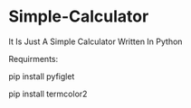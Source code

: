# Simple-Calculator
It Is Just A Simple Calculator Written In Python

Requirments:

pip install pyfiglet


pip install termcolor2



